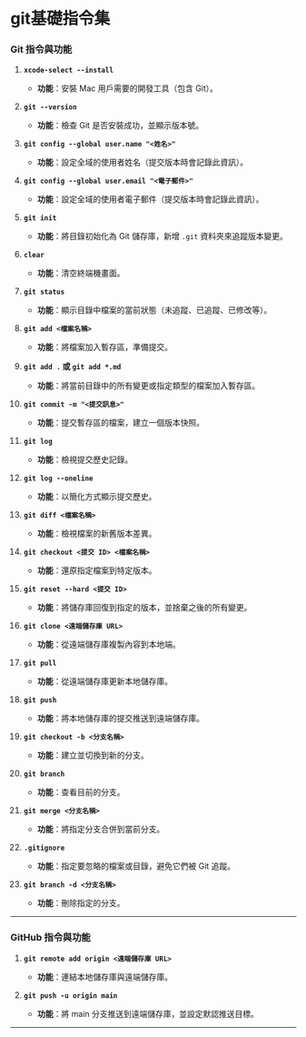 # git基礎指令集
### **Git 指令與功能**
1. **`xcode-select --install`**
   - **功能**：安裝 Mac 用戶需要的開發工具（包含 Git）。

2. **`git --version`**
   - **功能**：檢查 Git 是否安裝成功，並顯示版本號。

3. **`git config --global user.name "<姓名>"`**
   - **功能**：設定全域的使用者姓名（提交版本時會記錄此資訊）。

4. **`git config --global user.email "<電子郵件>"`**
   - **功能**：設定全域的使用者電子郵件（提交版本時會記錄此資訊）。

5. **`git init`**
   - **功能**：將目錄初始化為 Git 儲存庫，新增 `.git` 資料夾來追蹤版本變更。

6. **`clear`**
   - **功能**：清空終端機畫面。

7. **`git status`**
   - **功能**：顯示目錄中檔案的當前狀態（未追蹤、已追蹤、已修改等）。

8. **`git add <檔案名稱>`**
   - **功能**：將檔案加入暫存區，準備提交。

9. **`git add .` 或 `git add *.md`**
   - **功能**：將當前目錄中的所有變更或指定類型的檔案加入暫存區。

10. **`git commit -m "<提交訊息>"`**
    - **功能**：提交暫存區的檔案，建立一個版本快照。

11. **`git log`**
    - **功能**：檢視提交歷史記錄。

12. **`git log --oneline`**
    - **功能**：以簡化方式顯示提交歷史。

13. **`git diff <檔案名稱>`**
    - **功能**：檢視檔案的新舊版本差異。

14. **`git checkout <提交 ID> <檔案名稱>`**
    - **功能**：還原指定檔案到特定版本。

15. **`git reset --hard <提交 ID>`**
    - **功能**：將儲存庫回復到指定的版本，並捨棄之後的所有變更。

16. **`git clone <遠端儲存庫 URL>`**
    - **功能**：從遠端儲存庫複製內容到本地端。

17. **`git pull`**
    - **功能**：從遠端儲存庫更新本地儲存庫。

18. **`git push`**
    - **功能**：將本地儲存庫的提交推送到遠端儲存庫。

19. **`git checkout -b <分支名稱>`**
    - **功能**：建立並切換到新的分支。

20. **`git branch`**
    - **功能**：查看目前的分支。

21. **`git merge <分支名稱>`**
    - **功能**：將指定分支合併到當前分支。

22. **`.gitignore`**
    - **功能**：指定要忽略的檔案或目錄，避免它們被 Git 追蹤。

23. **`git branch -d <分支名稱>`**
    - **功能**：刪除指定的分支。

---

### **GitHub 指令與功能**
1. **`git remote add origin <遠端儲存庫 URL>`**
   - **功能**：連結本地儲存庫與遠端儲存庫。

2. **`git push -u origin main`**
   - **功能**：將 main 分支推送到遠端儲存庫，並設定默認推送目標。

---